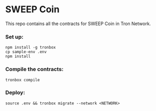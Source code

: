 # SWEEP Coin

This repo contains all the contracts for SWEEP Coin in Tron Network.

### Set up:
```
npm install -g tronbox
cp sample-env .env
npm install
```

### Compile the contracts:
```
tronbox compile
```

### Deploy:
```
source .env && tronbox migrate --network <NETWORK>
```